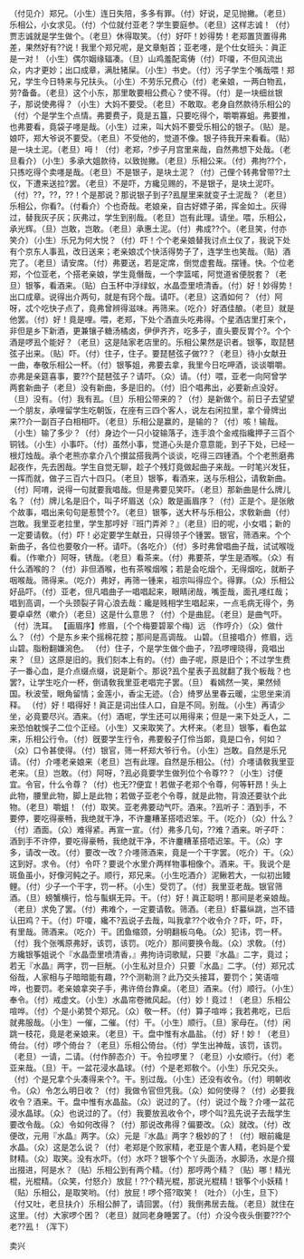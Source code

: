 <!-- { "loadSidebar": true } -->
（付见介）郑兄。（小生）连日失陪，多多有罪。（付）好说，足见抛撇。（老旦）乐相公，小女求见。（付）个位就付亚老？学生要庭参。（老旦）这样志诚！（付）贾志诚就是学生做个。（老旦）休得取笑。（付）好吓！妙得势！老郑置货置得弗差，果然好有??说！我里个郑兄呢，是文章魁首；亚老嚜，是个仕女班头：眞正是一对！（小生）偶尔姻缘辐凑。（旦）山鸡羞配鸾俦（付）吓嗄，不但风流出众，内才更妙；出口成章，满肚猪屎。（小生）书史。（付）污子学生个嘴哉喂！郑兄，学生今日特来与兄扶头。（小生）不劳乐兄费心（付）老亲娘，一两白物厾，劳?备备。（老旦）这个小东，那里敢要相公费心？使不得。（付）是一块细丝银子，那说使弗得？（小生）大妈不要受。（老旦）不敢取。老身自然款待乐相公的（付）个是学生个点情。弗要费子，竟是五簋，只要吃得个，嚼嚼寡蛆。弗要推，也弗要看，竟袋子嚜是哉。（小生）过来，叫大妈不要受乐相公的银子。（贴）是。娘吓，郑大爷说不要受。（老旦）不受他的，觉道不像。银子待我开来看看。（贴）是一块土泥。（老旦）呣！（付）老郑，?步子月宫里来哉，自然弗想下处哉。（老旦看介）（小生）多承大姐款待，以致抛撇。（老旦）乐相公来。（付）弗拘??个，只拣吃得个卖嚜是哉。（老旦）不是银子，是块土泥？（付）己俚个转弗曾带??土仪，下遭来送拉?罢。（老旦）不是吓，方纔见赐的，不是银子，是块土泥吓。（付）??，??，??！个是那说？那说银子到子?厾屋里来就变子土泥哉？（老旦）乐相公，你看?。（付看介）个也奇哉。老娘亲，自古好嫖子弟，挥金如土。灰得过，替我灰子灰；灰弗过，学生到别哉。（老旦）岂有此理。请坐。喂，乐相公，承光辉。（旦）岂敢，岂敢。（老旦）承惠土泥。（付）弗成??个。（老旦笑，付亦笑介）（小生）乐兄为何大悦？（付）吓！个个老亲娘替我讨点土仪了，我说下处有个京东人事厾，改日送来；老亲娘忒个快活得势子了，连学生也笑哉。（贴）酒完了。（老旦）请安席。（付）弗要送，若是定席，倒觉虚套哉。摆锺。快。个位老郑，个位亚老，个搭老亲娘，学生竟僭哉，一个孛篮喏，阿觉道省便脱套？（老旦）银筝，看酒来。（贴）白玉杯中浮绿蚁，水晶壶里喷清香。（付）好！妙得势！出口成章。说得出介两句，就是有窍个哉。请吓。（老旦）这酒如何？（付）阿呀，忒个吃快子点了，竟弗曾辨得滋味。再筛来。（吃介）好酒佳酿。（老旦）就是他罢。（付）好！竟是哩。喂，老郑，下处个酒直头吃弗得。个星酒店里打来个，非但是乡下新酒，更兼镶子糖汤橘卤，伊伊齐齐，吃多子，直头要反胃个?。个个酒是啰厾个能好？（老旦）这是陆家老店里的。乐相公果然是识者。银筝，取琵琶弦子出来。（贴）吓。（付）住子，住子。要琵琶弦子做??？（老旦）待小女献丑一曲，奉敬乐相公一杯。（付）银筝姐，弗要去拿，我里今日吃呷酒，谈谈嚼嚼。亦弗是亲筵喜事，要??个琵琶弦子？请吓。（众）请。（付）喂，亚老一向阿曾学两套新曲子（老旦）没有新曲，多是旧的。（付）旧个唱弗出，必要新点没好。（旦）没有。（付）我有厾。（旦）乐相公带来的？（付）是新做个。前日子去望望一个朋友，承哩留学生吃朝饭，在座有三四个客人，说左右闲拉里，拿个骨牌出来??介一副百子白相相吓。（老旦）乐相公是赢的，是输的？（付）咳！输哉。（小生）输了多少？（付）身边个一只小锭输落子，连手浪个金戒指纔押子三百个铜钱。（小生）小事吓。（付）虽然小事，觉道心头是介意意能，到子下处，已经一根灯烛哉。承个老熊亦拿介八个攅盆搭我两个谈谈，吃得三四锺酒。个个老熊磨弗起夜作，先去困哉。学生自觉无聊，趁子个残灯竟做起曲子来哉。一时笔兴发狂，一挥而就，做子三百六十四只。（老旦）银筝，看酒来，送与乐相公，请敎新曲。（付）阿唷，说得一句就要我唱哉。但是弗要见笑吓。（老旦）那新曲是什么牌儿名？（付）牌儿名是旧个，叫子坏眉送（众）敢是画眉序？（付）正是个。是张敞个故事，唱出来句句是惹赞个?。（老旦）银筝，送大杯与乐相公，求敎新曲（付）岂敢。我里亚老拉里，学生那哼好『班门弄斧？』（老旦）旧的呢，小女唱；新的一定要请敎。（付）吓！必定要学生献丑，只得领子个锺罢。银官，筛酒来。个个新曲子，各位也要敬介一杯。请吓。（各吃介）（付）多时弗曾唱曲子哉，试试喉咙看。（作嗽介）阿呀，锈哉。（老旦）看茶来。（付）弗要茶，学生是酒喉。（众）有什么酒喉的？（付）非但酒喉，也有茶喉烟喉；若是会吃烟个，无得烟吃，就断子咽喉哉。筛得来。（吃介）弗好，再筛一锺来，祖宗叫得应个。得罪。（众）乐相公好品吓。（付）亚老，但凡唱曲子一唱唱起来，眼睛闭哉，嘴歪哉，面孔嚜红哉；唱到高调，一个头颈裂子背心浪去哉：纔是贱相学生唱起来，一点毛病无得个，务要卓卓然（嗽介）（老旦）这是什么意思？（付）个是曲屁。（老旦）是曲气吓。（付）洗耳。
【画眉序】修眉，〔个个梅要碧翠个梅〕远
（作哼介）（众）做什么？（付）个是东乡来个摇棉花腔；那间是高调哉。
山碧。（旦接唱介）修眉，远山碧。脂粉翻嫌涴色。
（付）住子，个是学生做个曲子，?厾啰哩晓得，竟唱出来？（旦）这原是旧的。我们刻本上有的。（付）曲子呢，原是旧个；不过学生费子一番心血，是介点缀点缀，说是新个。那说?厾个星表子厾就翻了我个板哉？也罢?，让学生吃介一杯，倒请敎我里亚老唱完子罢。（旦）
看嫣然一笑，果然倾国。秋波莹，眼角留情；金莲小，香尘无迹。（合）绮罗丛里春云暖，尘思坐来消释。
（付）好！唱得好！眞正是词出佳人口，自是不同。别哉。（小生）再请少坐，必竟要尽兴。酒来。（付）酒呢，学生还可以用得来；但是一来下处乏人，二来恐怕躭悞子二位个正经。（小生）又来取笑了。大杯来。（老旦）银筝，看色盆来，乐相公行令。（付）旣要学生行令，弗要骰子仃伶当郞，竟是口令，何如？（众）口令甚使得。（付）银官，筛一杯郑大爷行令。（小生）岂敢。自然是乐兄请。（付）介嚜老亲娘来（老旦）岂有此理。自然是乐相公。（付）介嚜请敎我里亚老来。（旦）岂敢。（付）阿呀，?厾必竟要学生做列位个令尊??？（小生）讨便宜。令官，什么令尊？（付）也无??便宜！若做子老郑个令尊，何等轩昂！头上此物，腰里此物，脚上是此物；若做子亚老个令尊，就是此物，背浪还要驮个此物。（老旦）嚼蛆！（付）取笑。亚老弗要动气吓。酒来。?厾听子：酒到手，不要停，要吃得豪畅，我绝就干净，不许鏖糟革搭唔迟笨。干。（吃介）（众）什么？（付）酒面。（众）难得紧。再宣一宣。（付）弗多几句，??难？酒来。听子吓：酒到手不许停，要吃得豪畅，我绝就干净，不许鏖糟革搭唔迟笨。干。（众）字多，请改一改。（付）要改一改？介嚜筛酒来，竟是一个干字罢。（吃介）干。（众）这到好。求令。（付）令吓？要说个水里介两样物事相像个。酒来。干。我说个是斑鱼虽小，好像河鲀之子。顺行，郑兄来。（小生吃酒介）泥鳅若大，一似初出鳗鲤。（付）少子一个干字，罚一杯。（小生）受罚了。（付）我里亚老哉。银官筛酒。（旦）螃蟹横行，恰与蟚蜞无异。干。（付）好！眞正聪明！那间是老亲娘哉。（老旦）求免了罢。（付）弗难个，一定要请敎。筛酒。（老旦）虾蟇纵跳，岂不错认田鸡？干。（付）吓嗄，纔不?厾说子去哉，叫我拿??个收令介？吓，吓，吓，有里哉。筛酒来。（吃介）干。团鱼缩颈，分明翻板乌龟。（众）犯讳，罚一杯。（付）我个张嘴原弗好，该罚，该罚。（吃介）那间要换令哉。（众）求敎。（付）方纔银筝姐说个『水晶壶里喷清香，』弗拘诗词歌赋，只要『水晶』二字，竟过；若无『水晶』两字，罚一巨觥。（小生私对旦介）只要『水晶』二字。（付）郑兄忒俗哉，人家相与子暗暗能有趣，??个测勒测？此乃交头接耳，要罚个；笑语喧哗，也要罚。老亲娘拿突子手，弗许倚台靠桌。（老旦）酒来。（付）顺行。（小生）奉令。（付）戒虚文。（小生）水晶帘卷微风起。（付）妙！竟过！（老旦）乐相公喧哗。（付）个是小弟赞个郑兄。（众）敬一杯。（付）算子喧哗；我若弗吃，已后就弗服哉。（小生）一催，二催。（付）干。（小生）顺行。（旦）家母在。（付）闲跳一枝花，竟是老亲娘来。（老旦）干。盘中惟有水晶盐。（付）好！妙！（老旦）倚台。（付）啰个倚台？（老旦）乐相公倚台。（付）学生出神哉，该罚，该罚。（老旦）一请，二请。（付作醉态介）干。令拉啰里？（老旦）小女顺行。（付）老亚来哉。（旦）干。一盆花浸水晶球。（付）个是老郑敎个。（小生）乐兄交头。（付）个是兄拿个头凑得来个?。干。别过哉。（小生）还没有收令。（付）明朝收令。（众）令怎么明日收？（付）我做令官但凭我。（众）如何使得？（付）必要我收令？酒来。干。盘中惟有水晶盐。（众）说过的了。（付）说过个哉？介嚜一盆花浸水晶球。（众）也说过的了。（付）我要放厾收令个，啰个叫?厾先说子去哉学生要改令哉。（众）令如何改得？（付）那说改弗得？偏要改。（众）就改。（付）改便改，元用『水晶』两字。（众）元是『水晶』两字？极妙的了！（付）眼前纔是水晶。（众）这是怎么说？（付）老郑是个败家精，老亚是个害人精，老妈是个爱财精。（众）取笑。没有水吓。（付）水吓？银筝个个丫头面汤，水脚汤，水是介掇出掇进，阿是水？（贴）乐相公到有两个精。（付）那哼两个精？（贴）哪！精光棍，光棍精。（众笑，付怒介）放屁！??个精光棍，那说光棍精！银筝个小妖精！（贴）乐相公，是取笑哟。（付）放屁！啰个搭?取笑！（吐介）（小生，旦下）（付又吐，老旦扶介）乐相公醉了，请回罢。（付）我倒弗居去哉。（老旦）就住在这里。（付）大家啰个困？（老旦）就同老身睡罢了。（付）介没今夜头倒要???个老??厾！（浑下）
 
卖兴
